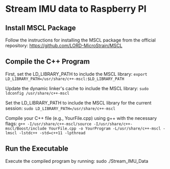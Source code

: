 # Stream IMU data to Raspberry PI

## Install MSCL Package
Follow the instructions for installing the MSCL package from the official repository: https://github.com/LORD-MicroStrain/MSCL


## Compile the C++ Program

First, set the LD_LIBRARY_PATH to include the MSCL library:
```export LD_LIBRARY_PATH=/usr/share/c++-mscl:$LD_LIBRARY_PATH```

Update the dynamic linker's cache to include the MSCL library:
```sudo ldconfig /usr/share/c++-mscl```

Set the LD_LIBRARY_PATH to include the MSCL library for the current session:
```sudo LD_LIBRARY_PATH=/usr/share/c++-mscl```

Compile your C++ file (e.g., YourFile.cpp) using g++ with the necessary flags:
```g++ -I/usr/share/c++-mscl/source -I/usr/share/c++-mscl/Boost/include YourFile.cpp -o YourProgram -L/usr/share/c++-mscl -lmscl -lstdc++ -std=c++11 -lpthread```


## Run the Executable

Execute the compiled program by running:
sudo ./Stream_IMU_Data
